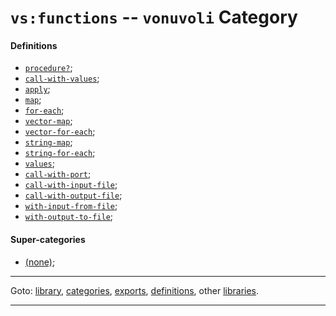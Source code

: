 

<a id='category__vonuvoli__vs_3a_functions'></a>

# `vs:functions` -- `vonuvoli` Category


<a id='category__vonuvoli__vs_3a_functions__definitions'></a>

#### Definitions

 * [`procedure?`](../../vonuvoli/definitions/procedure_3f.md#definition__vonuvoli__procedure_3f);
 * [`call-with-values`](../../vonuvoli/definitions/call-with-values.md#definition__vonuvoli__call-with-values);
 * [`apply`](../../vonuvoli/definitions/apply.md#definition__vonuvoli__apply);
 * [`map`](../../vonuvoli/definitions/map.md#definition__vonuvoli__map);
 * [`for-each`](../../vonuvoli/definitions/for-each.md#definition__vonuvoli__for-each);
 * [`vector-map`](../../vonuvoli/definitions/vector-map.md#definition__vonuvoli__vector-map);
 * [`vector-for-each`](../../vonuvoli/definitions/vector-for-each.md#definition__vonuvoli__vector-for-each);
 * [`string-map`](../../vonuvoli/definitions/string-map.md#definition__vonuvoli__string-map);
 * [`string-for-each`](../../vonuvoli/definitions/string-for-each.md#definition__vonuvoli__string-for-each);
 * [`values`](../../vonuvoli/definitions/values.md#definition__vonuvoli__values);
 * [`call-with-port`](../../vonuvoli/definitions/call-with-port.md#definition__vonuvoli__call-with-port);
 * [`call-with-input-file`](../../vonuvoli/definitions/call-with-input-file.md#definition__vonuvoli__call-with-input-file);
 * [`call-with-output-file`](../../vonuvoli/definitions/call-with-output-file.md#definition__vonuvoli__call-with-output-file);
 * [`with-input-from-file`](../../vonuvoli/definitions/with-input-from-file.md#definition__vonuvoli__with-input-from-file);
 * [`with-output-to-file`](../../vonuvoli/definitions/with-output-to-file.md#definition__vonuvoli__with-output-to-file);


<a id='category__vonuvoli__vs_3a_functions__super-categories'></a>

#### Super-categories

 * [(none)](../../vonuvoli/categories/_index.md#toc__vonuvoli__categories);

----

Goto: [library](../../vonuvoli/_index.md#library__vonuvoli), [categories](../../vonuvoli/categories/_index.md#toc__vonuvoli__categories), [exports](../../vonuvoli/exports/_index.md#toc__vonuvoli__exports), [definitions](../../vonuvoli/definitions/_index.md#toc__vonuvoli__definitions), other [libraries](../../_libraries.md#toc__libraries).

----

